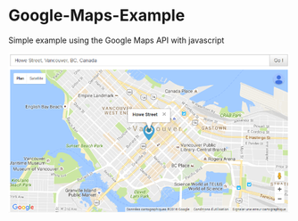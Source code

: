 # Google-Maps-Example
Simple example using the Google Maps API with javascript

![Screenshot](screenshot.png)
